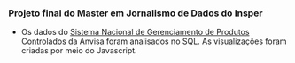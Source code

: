 ### Projeto final do Master em Jornalismo de Dados do Insper
- Os dados do [Sistema Nacional de Gerenciamento de Produtos Controlados](https://dados.gov.br/dados/conjuntos-dados/venda-de-medicamentos-controlados-e-antimicrobianos---medicamentos-industrializados) da Anvisa foram analisados no SQL. As visualizações foram criadas por meio do Javascript.
